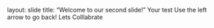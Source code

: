 layout: slide
title: “Welcome to our second slide!”
Your test
Use the left arrow to go back!
Lets Colllabrate 
